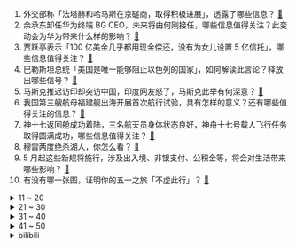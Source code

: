 1. 外交部称「法塔赫和哈马斯在京磋商，取得积极进展」，透露了哪些信息？ [:link:](https://www.zhihu.com/question/654585950)
2. 余承东卸任华为终端 BG CEO，未来将由何刚接任，哪些信息值得关注？此变动会为华为带来什么样的影响？ [:link:](https://www.zhihu.com/question/654623683)
3. 贾跃亭表示「100 亿美金几乎都用现金偿还，没有为女儿设置 5 亿信托」，哪些信息值得关注？ [:link:](https://www.zhihu.com/question/654583203)
4. 巴勒斯坦总统「美国是唯一能够阻止以色列的国家」，如何解读此言论？释放出哪些信号？ [:link:](https://www.zhihu.com/question/654468171)
5. 马斯克推迟访印却突访中国，印度网友怒了，马斯克此举有何深意？ [:link:](https://www.zhihu.com/question/654599847)
6. 我国第三艘航母福建舰出海开展首次航行试验，具有怎样的意义？还有哪些值得关注的信息？ [:link:](https://www.zhihu.com/question/654660706)
7. 神十七返回舱成功着陆，三名航天员身体状态良好，神舟十七号载人飞行任务取得圆满成功，哪些信息值得关注？ [:link:](https://www.zhihu.com/question/654080316)
8. 穆雷两度绝杀湖人，你怎么看？ [:link:](https://www.zhihu.com/question/654574274)
9. 5 月起这些新规将施行，涉及出入境、非银支付、公积金等，将会对生活带来哪些影响？ [:link:](https://www.zhihu.com/question/654455491)
10. 有没有哪一张图，证明你的五一之旅「不虚此行」？ [:link:](https://www.zhihu.com/question/654480582)
<details>
<summary>11 ~ 20</summary>

11. 请为“熊廷弼、王在晋、孙承宗、袁崇焕”的守边战略排序？ [:link:](https://www.zhihu.com/question/291824918)
12. 打工并不能致富，那为什么还要去打工？ [:link:](https://www.zhihu.com/question/650018333)
13. 人为什么要上班呀？ [:link:](https://www.zhihu.com/question/654569869)
14. 极客湾对麒麟9010芯片的测评已出，你怎么看？ [:link:](https://www.zhihu.com/question/654465400)
15. 不太明白，在地空导弹如此牛的今天，武装直升机为什么还能生存？ [:link:](https://www.zhihu.com/question/653948029)
16. 东航一客机因机组成员矛盾放出应急滑梯，已启动内部调查，哪些信息值得关注？ [:link:](https://www.zhihu.com/question/654572134)
17. Visual Studio 到底好在哪？ [:link:](https://www.zhihu.com/question/481148373)
18. 为什么电视里假扮夫妻的卧底往往会成了真夫妻？ [:link:](https://www.zhihu.com/question/653625916)
19. 如何看待周鸿祎拍卖名下迈巴赫，市场估价不到 100 万元却最终卖到 990 万？ [:link:](https://www.zhihu.com/question/654367344)
20. 有什么搞笑的段子 ？ [:link:](https://www.zhihu.com/question/647538923)
</details>
<details>
<summary>21 ~ 30</summary>

21. 如何看待问界 M7 事故家属发声还原真相？ [:link:](https://www.zhihu.com/question/654559013)
22. 惊艳到你的句子都有哪些？ [:link:](https://www.zhihu.com/question/654523411)
23. 有没有适合五一发的文案？ [:link:](https://www.zhihu.com/question/456054234)
24. 23-24 赛季欧冠联赛拜仁慕尼黑 2:2 皇家马德里，如何评价这场比赛？ [:link:](https://www.zhihu.com/question/654628463)
25. 心理学专业可以找什么工作？哪个就业方向更合适？ [:link:](https://www.zhihu.com/question/654063083)
26. 高尿酸血症的患病率逐年增高，哪些生活习惯会升高尿酸？平时应该注意什么？ [:link:](https://www.zhihu.com/question/653727963)
27. 能让你醍醐灌顶的有哪些话？ [:link:](https://www.zhihu.com/question/654421814)
28. 是「一个人享受安静的假期」还是「投入到亲朋好友中」更能让你疗愈？ [:link:](https://www.zhihu.com/question/654470008)
29. 2024年扫地机器人行业还能有多卷?有哪些行业变革的技术失代和更新? [:link:](https://www.zhihu.com/question/654572398)
30. 如何评价C罗的无球跑动能力？ [:link:](https://www.zhihu.com/question/654410109)
</details>
<details>
<summary>31 ~ 40</summary>

31. 不想涌入人海的你，有哪些「逃离人从众」的旅行方式可以分享？ [:link:](https://www.zhihu.com/question/654357625)
32. 如何评价23-24赛季皇马的发挥，他们的成绩和你的预期相符吗？ [:link:](https://www.zhihu.com/question/654061771)
33. 23-24NBA 季后赛，掘金108：106淘汰湖人晋级，如何看待森林狼与掘金的西部半决赛对决？ [:link:](https://www.zhihu.com/question/654572929)
34. 2024 要不要考虑在上海买房? [:link:](https://www.zhihu.com/question/649249115)
35. 赛力斯发布 2024 年一季报，首次实现盈利，如何看待此事？ [:link:](https://www.zhihu.com/question/654528046)
36. 如何评价《崩坏：星穹铁道》4月29日新一期的虚构叙事? [:link:](https://www.zhihu.com/question/654463292)
37. 假设一支星际红军迫降到地球南极修整，其政委发通讯表示只采集必要的资源，人类会容忍这些外星异类这么做吗？ [:link:](https://www.zhihu.com/question/654268414)
38. 为什么许多世界经典电影的原著，文学地位并不高？ [:link:](https://www.zhihu.com/question/653355250)
39. 2023-2024NBA快船116：111独行侠，如何评价本场比赛？ [:link:](https://www.zhihu.com/question/654441734)
40. 天津发文，北京市、河北省户籍人员在津买房，享受本市户籍居民购房政策，哪些信息值得关注？ [:link:](https://www.zhihu.com/question/654577457)
</details>
<details>
<summary>41 ~ 50</summary>

41. 五一假期为了吃你都去了哪里，吃到了哪些好吃的美食？可以分享下照片吗？ [:link:](https://www.zhihu.com/question/652240642)
42. 如果西弗勒斯·斯内普是女性会怎样？ [:link:](https://www.zhihu.com/question/322110562)
43. 运动健身能治愈人的精神内耗吗？ [:link:](https://www.zhihu.com/question/651185931)
44. 有哪些道理，你后悔太晚知道的？ [:link:](https://www.zhihu.com/question/654524122)
45. 北京市住房限购政策迎调整，2 套房京籍家庭可在五环外新购一套房，将带来哪些影响？ [:link:](https://www.zhihu.com/question/654612464)
46. 2024年五一马上到了， 你打算去哪玩，有什么景点吸引你？ [:link:](https://www.zhihu.com/question/653739891)
47. 拒绝「大鱼大肉」并不能根本上避免癌症，正确抗癌需要树立怎样的饮食观？ [:link:](https://www.zhihu.com/question/652713000)
48. 人类有希望走出银河系吗? [:link:](https://www.zhihu.com/question/517090467)
49. 如何看待 4 月 30 日 A 股市场行情？ [:link:](https://www.zhihu.com/question/654559906)
50. 立夏时节的养生方法有哪些？ [:link:](https://www.zhihu.com/question/654474610)
</details><details>
<summary>bilibili</summary>

</details>